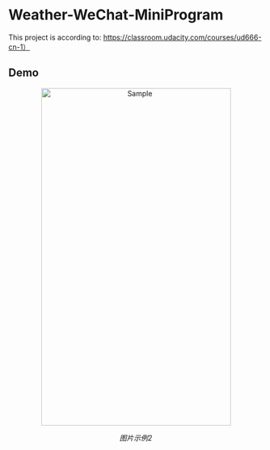 # Weather-WeChat-MiniProgram

This project is according to: https://classroom.udacity.com/courses/ud666-cn-1）

## Demo

<p align="center">
	<img src="https://github.com/shaonianruntu/Weixin-Weather-Mini-Programs/blob/master/demo.gif" alt="Sample"  width="375" height="667">
	<p align="center">
		<em>图片示例2</em>
	</p>
</p>

